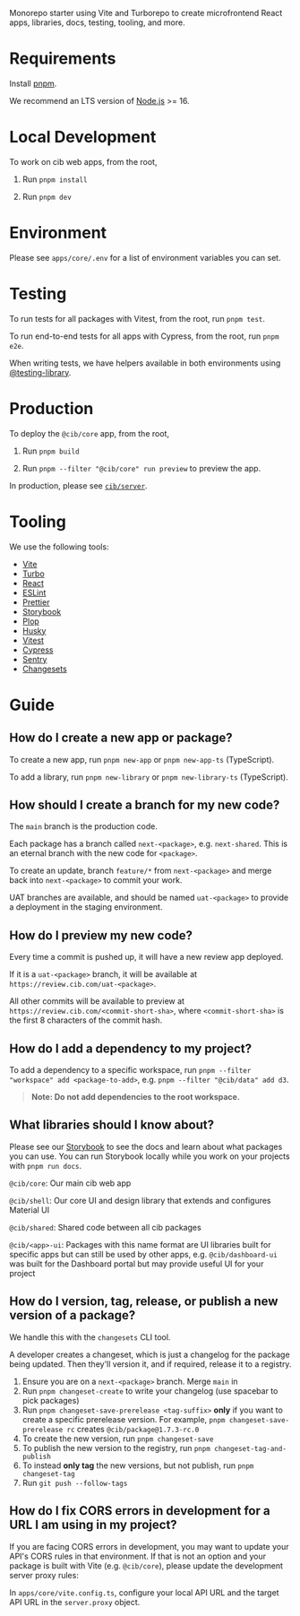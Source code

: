 Monorepo starter using Vite and Turborepo to create microfrontend React apps, libraries, docs, testing, tooling, and more.

# Requirements

Install [pnpm](https://pnpm.io/).

We recommend an LTS version of [Node.js](https://nodejs.org/en/) >= 16.

# Local Development

To work on cib web apps, from the root,

1. Run `pnpm install`

2. Run `pnpm dev`

# Environment

Please see `apps/core/.env` for a list of environment variables you can set.

# Testing

To run tests for all packages with Vitest, from the root, run `pnpm test`.

To run end-to-end tests for all apps with Cypress, from the root, run `pnpm e2e`.

When writing tests, we have helpers available in both environments using [@testing-library](https://testing-library.com/docs/queries/about).

# Production

To deploy the `@cib/core` app, from the root,

1. Run `pnpm build`

2. Run `pnpm --filter "@cib/core" run preview` to preview the app.

In production, please see [`cib/server`](https://github.cib.com/cib/cib-server).

# Tooling

We use the following tools:

- [Vite](https://vitejs.dev/)
- [Turbo](https://turbo.build/repo)
- [React](https://reactjs.org/)
- [ESLint](https://eslint.org/)
- [Prettier](https://prettier.io/)
- [Storybook](https://storybook.js.org/)
- [Plop](https://github.com/plopjs/plop)
- [Husky](https://github.com/typicode/husky)
- [Vitest](https://github.com/vitest-dev/vitest)
- [Cypress](https://www.cypress.io/)
- [Sentry](https://github.com/getsentry/sentry)
- [Changesets](https://github.com/changesets/changesets)

# Guide

## How do I create a new app or package?

To create a new app, run `pnpm new-app` or `pnpm new-app-ts` (TypeScript).

To add a library, run `pnpm new-library` or `pnpm new-library-ts` (TypeScript).

## How should I create a branch for my new code?

The `main` branch is the production code.

Each package has a branch called `next-<package>`, e.g. `next-shared`. This is an eternal branch with the new code for `<package>`.

To create an update, branch `feature/*` from `next-<package>` and merge back into `next-<package>` to commit your work.

UAT branches are available, and should be named `uat-<package>` to provide a deployment in the staging environment.

## How do I preview my new code?

Every time a commit is pushed up, it will have a new review app deployed.

If it is a `uat-<package>` branch, it will be available at `https://review.cib.com/uat-<package>`.

All other commits will be available to preview at `https://review.cib.com/<commit-short-sha>`, where `<commit-short-sha>` is the first 8 characters of the commit hash.

## How do I add a dependency to my project?

To add a dependency to a specific workspace, run `pnpm --filter "workspace" add <package-to-add>`, e.g. `pnpm --filter "@cib/data" add d3`.

> **Note: Do not add dependencies to the root workspace.**

## What libraries should I know about?

Please see our [Storybook](https://storybook.cib.com) to see the docs and learn about what packages you can use. You can run Storybook locally while you work on your projects with `pnpm run docs`.

`@cib/core`: Our main cib web app

`@cib/shell`: Our core UI and design library that extends and configures Material UI

`@cib/shared`: Shared code between all cib packages

`@cib/<app>-ui`: Packages with this name format are UI libraries built for specific apps but can still be used by other apps, e.g. `@cib/dashboard-ui` was built for the Dashboard portal but may provide useful UI for your project

## How do I version, tag, release, or publish a new version of a package?

We handle this with the `changesets` CLI tool.

A developer creates a changeset, which is just a changelog for the package being updated. Then they'll version it, and if required, release it to a registry.

1. Ensure you are on a `next-<package>` branch. Merge `main` in
2. Run `pnpm changeset-create` to write your changelog (use spacebar to pick packages)
3. Run `pnpm changeset-save-prerelease <tag-suffix>` **only** if you want to create a specific prerelease version. For example, `pnpm changeset-save-prerelease rc` creates `@cib/package@1.7.3-rc.0`
4. To create the new version, run `pnpm changeset-save`
5. To publish the new version to the registry, run `pnpm changeset-tag-and-publish`
6. To instead **only tag** the new versions, but not publish, run `pnpm changeset-tag`
7. Run `git push --follow-tags`

## How do I fix CORS errors in development for a URL I am using in my project?

If you are facing CORS errors in development, you may want to update your API's CORS rules in that environment. If that is not an option and your package is built with Vite (e.g. `@cib/core`), please update the development server proxy rules:

In `apps/core/vite.config.ts`, configure your local API URL and the target API URL in the `server.proxy` object.
